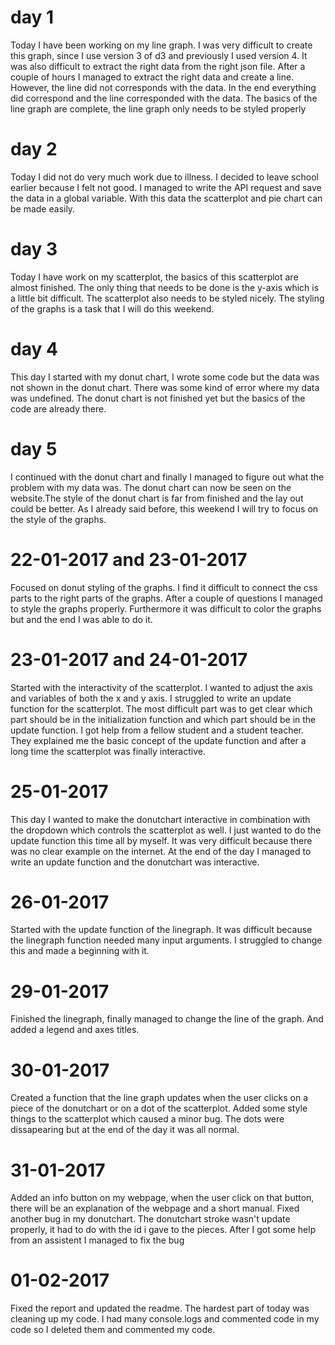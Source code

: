 # day 1

Today I have been working on my line graph. I was very difficult to create this graph, since I use version 3 of d3 and previously I used version 4. 
It was also difficult to extract the right data from the right json file. After a couple of hours I managed to extract the right data and create a line. However, the line did not corresponds with the data. In the end everything did correspond and the line corresponded with the data. The basics of the line graph are complete, the line graph only needs to be styled properly

# day 2

Today I did not do very much work due to illness. I decided to leave school earlier because I felt not good. I managed to write the API request and save the data in a global variable. With this data the scatterplot and pie chart can be made easily. 


# day 3 
Today I have work on my scatterplot, the basics of this scatterplot are almost finished. The only thing that needs to be done is the y-axis which is a little bit difficult. The scatterplot also needs to be styled nicely. The styling of the graphs is a task that I will do this weekend. 

# day 4
This day I started with my donut chart, I wrote some code but the data was not shown in the donut chart. There was some kind of error where my data was undefined. The donut chart is not finished yet but the basics of the code are already there. 

# day 5
I continued with the donut chart and finally I managed to figure out what the problem with my data was. The donut chart can now be seen on the website.The style of the donut chart is far from finished and the lay out could be better. As I already said before, this weekend I will try to focus on the style of the graphs. 

# 22-01-2017 and 23-01-2017

Focused on donut styling of the graphs. I find it difficult to connect the css parts to the right parts of the graphs. After a couple of questions I managed to style the graphs properly. Furthermore it was difficult to color the graphs but and the end I was able to do it. 

# 23-01-2017 and 24-01-2017

Started with the interactivity of the scatterplot. I wanted to adjust the axis and variables of both the x and y axis. I struggled to write an update function for the scatterplot. The most difficult part was to get clear which part should be in the initialization function and which part should be in the update function. I got help from a fellow student and a student teacher. They explained me the basic concept of the update function and after a long time the scatterplot was finally interactive. 

# 25-01-2017 

This day I wanted to make the donutchart interactive in combination with the dropdown which controls the scatterplot as well. I just wanted to do the update function this time all by myself. It was very difficult because there was no clear example on the internet. At the end of the day I managed to write an update function and the donutchart was interactive. 

# 26-01-2017
Started with the update function of the linegraph. It was difficult because the linegraph function needed many input arguments. I struggled to change this and made a beginning with it.

# 29-01-2017
Finished the linegraph, finally managed to change the line of the graph. And added a legend and axes titles. 

# 30-01-2017
Created a function that the line graph updates when the user clicks on a piece of the donutchart or on a dot of the scatterplot. Added some style things to the scatterplot which caused a minor bug. The dots were dissapearing but at the end of the day it was all normal.

# 31-01-2017
Added an info button on my webpage, when the user click on that button, there will be an explanation of the webpage and a short manual. Fixed another bug in my donutchart. The donutchart stroke wasn't update properly, it had to do with the id i gave to the pieces. After I got some help from an assistent I managed to fix the bug

# 01-02-2017
Fixed the report and updated the readme. The hardest part of today was cleaning up my code. I had many console.logs and commented code in my code so I deleted them and commented my code. 

